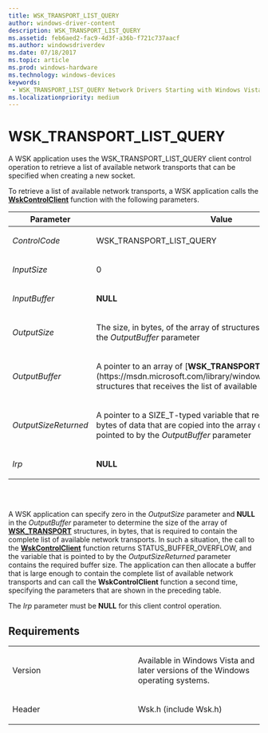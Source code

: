 ```yaml
---
title: WSK_TRANSPORT_LIST_QUERY
author: windows-driver-content
description: WSK_TRANSPORT_LIST_QUERY
ms.assetid: feb6aed2-fac9-4d3f-a36b-f721c737aacf
ms.author: windowsdriverdev 
ms.date: 07/18/2017 
ms.topic: article 
ms.prod: windows-hardware 
ms.technology: windows-devices 
keywords:
 - WSK_TRANSPORT_LIST_QUERY Network Drivers Starting with Windows Vista
ms.localizationpriority: medium
---
```


# WSK\_TRANSPORT\_LIST\_QUERY


A WSK application uses the WSK\_TRANSPORT\_LIST\_QUERY client control operation to retrieve a list of available network transports that can be specified when creating a new socket.

To retrieve a list of available network transports, a WSK application calls the [**WskControlClient**](https://msdn.microsoft.com/library/windows/hardware/ff571126) function with the following parameters.

<table>
<colgroup>
<col width="50%" />
<col width="50%" />
</colgroup>
<thead>
<tr class="header">
<th>Parameter</th>
<th>Value</th>
</tr>
</thead>
<tbody>
<tr class="odd">
<td><p><em>ControlCode</em></p></td>
<td><p>WSK_TRANSPORT_LIST_QUERY</p></td>
</tr>
<tr class="even">
<td><p><em>InputSize</em></p></td>
<td><p>0</p></td>
</tr>
<tr class="odd">
<td><p><em>InputBuffer</em></p></td>
<td><p><strong>NULL</strong></p></td>
</tr>
<tr class="even">
<td><p><em>OutputSize</em></p></td>
<td><p>The size, in bytes, of the array of structures that is pointed to by the <em>OutputBuffer</em> parameter</p></td>
</tr>
<tr class="odd">
<td><p><em>OutputBuffer</em></p></td>
<td><p>A pointer to an array of [<strong>WSK_TRANSPORT</strong>](https://msdn.microsoft.com/library/windows/hardware/ff571193) structures that receives the list of available network transports</p></td>
</tr>
<tr class="even">
<td><p><em>OutputSizeReturned</em></p></td>
<td><p>A pointer to a SIZE_T-typed variable that receives the number of bytes of data that are copied into the array of structures that is pointed to by the <em>OutputBuffer</em> parameter</p></td>
</tr>
<tr class="odd">
<td><p><em>Irp</em></p></td>
<td><p><strong>NULL</strong></p></td>
</tr>
</tbody>
</table>

 

```

```

A WSK application can specify zero in the *OutputSize* parameter and **NULL** in the *OutputBuffer* parameter to determine the size of the array of [**WSK\_TRANSPORT**](https://msdn.microsoft.com/library/windows/hardware/ff571193) structures, in bytes, that is required to contain the complete list of available network transports. In such a situation, the call to the [**WskControlClient**](https://msdn.microsoft.com/library/windows/hardware/ff571126) function returns STATUS\_BUFFER\_OVERFLOW, and the variable that is pointed to by the *OutputSizeReturned* parameter contains the required buffer size. The application can then allocate a buffer that is large enough to contain the complete list of available network transports and can call the **WskControlClient** function a second time, specifying the parameters that are shown in the preceding table.

The *Irp* parameter must be **NULL** for this client control operation.

Requirements
------------

<table>
<colgroup>
<col width="50%" />
<col width="50%" />
</colgroup>
<tbody>
<tr class="odd">
<td><p>Version</p></td>
<td><p>Available in Windows Vista and later versions of the Windows operating systems.</p></td>
</tr>
<tr class="even">
<td><p>Header</p></td>
<td>Wsk.h (include Wsk.h)</td>
</tr>
</tbody>
</table>

 

 





